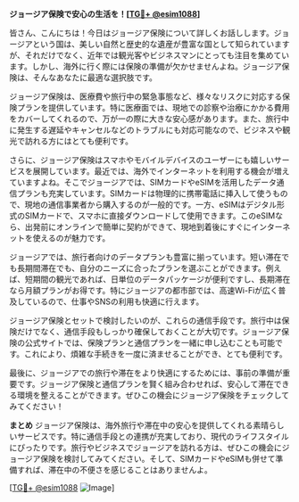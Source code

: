 **ジョージア保険で安心の生活を！[[TG💪+ @esim1088](https://t.me/s/esim1088)]**

皆さん、こんにちは！今日はジョージア保険について詳しくお話しします。ジョージアという国は、美しい自然と歴史的な遺産が豊富な国として知られていますが、それだけでなく、近年では観光客やビジネスマンにとっても注目を集めています。しかし、海外に行く際には保険の準備が欠かせませんよね。ジョージア保険は、そんなあなたに最適な選択肢です。

ジョージア保険は、医療費や旅行中の緊急事態など、様々なリスクに対応する保険プランを提供しています。特に医療面では、現地での診察や治療にかかる費用をカバーしてくれるので、万が一の際に大きな安心感があります。また、旅行中に発生する遅延やキャンセルなどのトラブルにも対応可能なので、ビジネスや観光で訪れる方にはとても便利です。

さらに、ジョージア保険はスマホやモバイルデバイスのユーザーにも嬉しいサービスを展開しています。最近では、海外でインターネットを利用する機会が増えていますよね。そこでジョージアでは、SIMカードやeSIMを活用したデータ通信プランも充実しています。SIMカードは物理的に携帯電話に挿入して使うもので、現地の通信事業者から購入するのが一般的です。一方、eSIMはデジタル形式のSIMカードで、スマホに直接ダウンロードして使用できます。このeSIMなら、出発前にオンラインで簡単に契約ができて、現地到着後にすぐにインターネットを使えるのが魅力です。

ジョージアでは、旅行者向けのデータプランも豊富に揃っています。短い滞在でも長期間滞在でも、自分のニーズに合ったプランを選ぶことができます。例えば、短期間の観光であれば、日単位のデータパッケージが便利ですし、長期滞在なら月額プランがお得です。特にジョージアの都市部では、高速Wi-Fiが広く普及しているので、仕事やSNSの利用も快適に行えます。

ジョージア保険とセットで検討したいのが、これらの通信手段です。旅行中は保険だけでなく、通信手段もしっかり確保しておくことが大切です。ジョージア保険の公式サイトでは、保険プランと通信プランを一緒に申し込むことも可能です。これにより、煩雑な手続きを一度に済ませることができ、とても便利です。

最後に、ジョージアでの旅行や滞在をより快適にするためには、事前の準備が重要です。ジョージア保険と通信プランを賢く組み合わせれば、安心して滞在できる環境を整えることができます。ぜひこの機会にジョージア保険をチェックしてみてください！

**まとめ**
ジョージア保険は、海外旅行や滞在中の安心を提供してくれる素晴らしいサービスです。特に通信手段との連携が充実しており、現代のライフスタイルにぴったりです。旅行やビジネスでジョージアを訪れる方は、ぜひこの機会にジョージア保険を検討してみてください。そして、SIMカードやeSIMも併せて準備すれば、滞在中の不便さを感じることはありませんよ。

[[TG💪+ @esim1088](https://t.me/s/esim1088) ![Image](https://i.postimg.cc/Y0z9fWf4/image.png)]